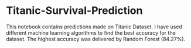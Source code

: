 # Titanic-Survival-Prediction
This notebook  contains predictions made on Titanic Dataset. I have used different machine learning algorithms to find the best accuracy for the dataset. The highest accuracy was delivered by Random Forest (84.27%).
